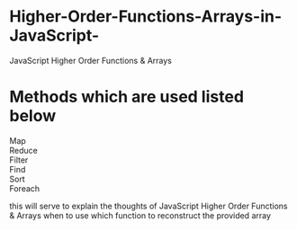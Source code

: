 # Higher-Order-Functions-Arrays-in-JavaScript-
JavaScript Higher Order Functions &amp; Arrays
# Methods which are used listed below
Map <br>
Reduce <br> 
Filter <br>
Find <br>
Sort <br>
Foreach <br>

this will serve to explain the thoughts of JavaScript Higher Order Functions & Arrays when to use which function to reconstruct the provided array
